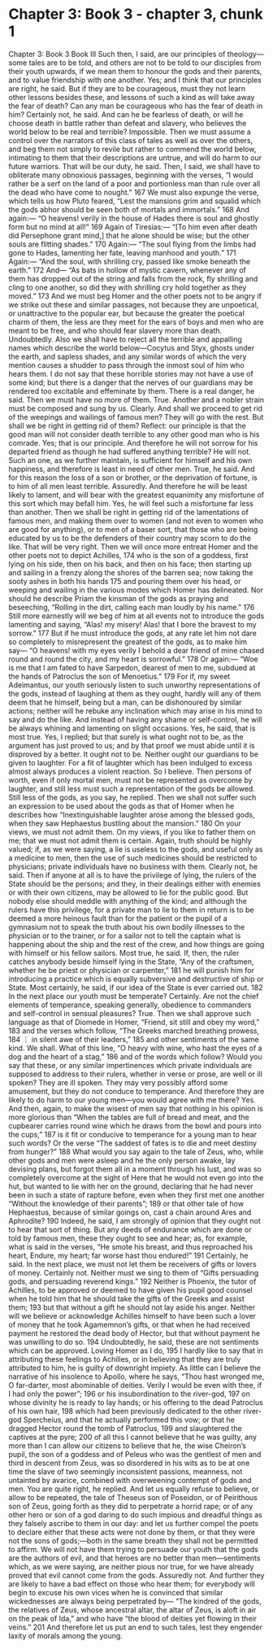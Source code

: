 # Chapter 3: Book 3 - chapter 3, chunk 1

Chapter 3: Book 3 Book III Such then, I said, are our principles of theology⁠—some tales are to be told, and others are not to be told to our disciples from their youth upwards, if we mean them to honour the gods and their parents, and to value friendship with one another. Yes; and I think that our principles are right, he said. But if they are to be courageous, must they not learn other lessons besides these, and lessons of such a kind as will take away the fear of death? Can any man be courageous who has the fear of death in him? Certainly not, he said. And can he be fearless of death, or will he choose death in battle rather than defeat and slavery, who believes the world below to be real and terrible? Impossible. Then we must assume a control over the narrators of this class of tales as well as over the others, and beg them not simply to revile but rather to commend the world below, intimating to them that their descriptions are untrue, and will do harm to our future warriors. That will be our duty, he said. Then, I said, we shall have to obliterate many obnoxious passages, beginning with the verses, “I would rather be a serf on the land of a poor and portionless man than rule over all the dead who have come to nought.” 167 We must also expunge the verse, which tells us how Pluto feared, “Lest the mansions grim and squalid which the gods abhor should be seen both of mortals and immortals.” 168 And again:⁠— “O heavens! verily in the house of Hades there is soul and ghostly form but no mind at all!” 169 Again of Tiresias:⁠— “[To him even after death did Persephone grant mind,] that he alone should be wise; but the other souls are flitting shades.” 170 Again:⁠— “The soul flying from the limbs had gone to Hades, lamenting her fate, leaving manhood and youth.” 171 Again:⁠— “And the soul, with shrilling cry, passed like smoke beneath the earth.” 172 And⁠— “As bats in hollow of mystic cavern, whenever any of them has dropped out of the string and falls from the rock, fly shrilling and cling to one another, so did they with shrilling cry hold together as they moved.” 173 And we must beg Homer and the other poets not to be angry if we strike out these and similar passages, not because they are unpoetical, or unattractive to the popular ear, but because the greater the poetical charm of them, the less are they meet for the ears of boys and men who are meant to be free, and who should fear slavery more than death. Undoubtedly. Also we shall have to reject all the terrible and appalling names which describe the world below⁠—Cocytus and Styx, ghosts under the earth, and sapless shades, and any similar words of which the very mention causes a shudder to pass through the inmost soul of him who hears them. I do not say that these horrible stories may not have a use of some kind; but there is a danger that the nerves of our guardians may be rendered too excitable and effeminate by them. There is a real danger, he said. Then we must have no more of them. True. Another and a nobler strain must be composed and sung by us. Clearly. And shall we proceed to get rid of the weepings and wailings of famous men? They will go with the rest. But shall we be right in getting rid of them? Reflect: our principle is that the good man will not consider death terrible to any other good man who is his comrade. Yes; that is our principle. And therefore he will not sorrow for his departed friend as though he had suffered anything terrible? He will not. Such an one, as we further maintain, is sufficient for himself and his own happiness, and therefore is least in need of other men. True, he said. And for this reason the loss of a son or brother, or the deprivation of fortune, is to him of all men least terrible. Assuredly. And therefore he will be least likely to lament, and will bear with the greatest equanimity any misfortune of this sort which may befall him. Yes, he will feel such a misfortune far less than another. Then we shall be right in getting rid of the lamentations of famous men, and making them over to women (and not even to women who are good for anything), or to men of a baser sort, that those who are being educated by us to be the defenders of their country may scorn to do the like. That will be very right. Then we will once more entreat Homer and the other poets not to depict Achilles, 174 who is the son of a goddess, first lying on his side, then on his back, and then on his face; then starting up and sailing in a frenzy along the shores of the barren sea; now taking the sooty ashes in both his hands 175 and pouring them over his head, or weeping and wailing in the various modes which Homer has delineated. Nor should he describe Priam the kinsman of the gods as praying and beseeching, “Rolling in the dirt, calling each man loudly by his name.” 176 Still more earnestly will we beg of him at all events not to introduce the gods lamenting and saying, “Alas! my misery! Alas! that I bore the bravest to my sorrow.” 177 But if he must introduce the gods, at any rate let him not dare so completely to misrepresent the greatest of the gods, as to make him say⁠— “O heavens! with my eyes verily I behold a dear friend of mine chased round and round the city, and my heart is sorrowful.” 178 Or again:⁠— “Woe is me that I am fated to have Sarpedon, dearest of men to me, subdued at the hands of Patroclus the son of Menoetius.” 179 For if, my sweet Adeimantus, our youth seriously listen to such unworthy representations of the gods, instead of laughing at them as they ought, hardly will any of them deem that he himself, being but a man, can be dishonoured by similar actions; neither will he rebuke any inclination which may arise in his mind to say and do the like. And instead of having any shame or self-control, he will be always whining and lamenting on slight occasions. Yes, he said, that is most true. Yes, I replied; but that surely is what ought not to be, as the argument has just proved to us; and by that proof we must abide until it is disproved by a better. It ought not to be. Neither ought our guardians to be given to laughter. For a fit of laughter which has been indulged to excess almost always produces a violent reaction. So I believe. Then persons of worth, even if only mortal men, must not be represented as overcome by laughter, and still less must such a representation of the gods be allowed. Still less of the gods, as you say, he replied. Then we shall not suffer such an expression to be used about the gods as that of Homer when he describes how “Inextinguishable laughter arose among the blessed gods, when they saw Hephaestus bustling about the mansion.” 180 On your views, we must not admit them. On my views, if you like to father them on me; that we must not admit them is certain. Again, truth should be highly valued; if, as we were saying, a lie is useless to the gods, and useful only as a medicine to men, then the use of such medicines should be restricted to physicians; private individuals have no business with them. Clearly not, he said. Then if anyone at all is to have the privilege of lying, the rulers of the State should be the persons; and they, in their dealings either with enemies or with their own citizens, may be allowed to lie for the public good. But nobody else should meddle with anything of the kind; and although the rulers have this privilege, for a private man to lie to them in return is to be deemed a more heinous fault than for the patient or the pupil of a gymnasium not to speak the truth about his own bodily illnesses to the physician or to the trainer, or for a sailor not to tell the captain what is happening about the ship and the rest of the crew, and how things are going with himself or his fellow sailors. Most true, he said. If, then, the ruler catches anybody beside himself lying in the State, “Any of the craftsmen, whether he be priest or physician or carpenter,” 181 he will punish him for introducing a practice which is equally subversive and destructive of ship or State. Most certainly, he said, if our idea of the State is ever carried out. 182 In the next place our youth must be temperate? Certainly. Are not the chief elements of temperance, speaking generally, obedience to commanders and self-control in sensual pleasures? True. Then we shall approve such language as that of Diomede in Homer, “Friend, sit still and obey my word,” 183 and the verses which follow, “The Greeks marched breathing prowess, 184 ⋮ in silent awe of their leaders,” 185 and other sentiments of the same kind. We shall. What of this line, “O heavy with wine, who hast the eyes of a dog and the heart of a stag,” 186 and of the words which follow? Would you say that these, or any similar impertinences which private individuals are supposed to address to their rulers, whether in verse or prose, are well or ill spoken? They are ill spoken. They may very possibly afford some amusement, but they do not conduce to temperance. And therefore they are likely to do harm to our young men⁠—you would agree with me there? Yes. And then, again, to make the wisest of men say that nothing in his opinion is more glorious than “When the tables are full of bread and meat, and the cupbearer carries round wine which he draws from the bowl and pours into the cups,” 187 is it fit or conducive to temperance for a young man to hear such words? Or the verse “The saddest of fates is to die and meet destiny from hunger?” 188 What would you say again to the tale of Zeus, who, while other gods and men were asleep and he the only person awake, lay devising plans, but forgot them all in a moment through his lust, and was so completely overcome at the sight of Here that he would not even go into the hut, but wanted to lie with her on the ground, declaring that he had never been in such a state of rapture before, even when they first met one another “Without the knowledge of their parents”; 189 or that other tale of how Hephaestus, because of similar goings on, cast a chain around Ares and Aphrodite? 190 Indeed, he said, I am strongly of opinion that they ought not to hear that sort of thing. But any deeds of endurance which are done or told by famous men, these they ought to see and hear; as, for example, what is said in the verses, “He smote his breast, and thus reproached his heart, Endure, my heart; far worse hast thou endured!” 191 Certainly, he said. In the next place, we must not let them be receivers of gifts or lovers of money. Certainly not. Neither must we sing to them of “Gifts persuading gods, and persuading reverend kings.” 192 Neither is Phoenix, the tutor of Achilles, to be approved or deemed to have given his pupil good counsel when he told him that he should take the gifts of the Greeks and assist them; 193 but that without a gift he should not lay aside his anger. Neither will we believe or acknowledge Achilles himself to have been such a lover of money that he took Agamemnon’s gifts, or that when he had received payment he restored the dead body of Hector, but that without payment he was unwilling to do so. 194 Undoubtedly, he said, these are not sentiments which can be approved. Loving Homer as I do, 195 I hardly like to say that in attributing these feelings to Achilles, or in believing that they are truly attributed to him, he is guilty of downright impiety. As little can I believe the narrative of his insolence to Apollo, where he says, “Thou hast wronged me, O far-darter, most abominable of deities. Verily I would be even with thee, if I had only the power”; 196 or his insubordination to the river-god, 197 on whose divinity he is ready to lay hands; or his offering to the dead Patroclus of his own hair, 198 which had been previously dedicated to the other river-god Spercheius, and that he actually performed this vow; or that he dragged Hector round the tomb of Patroclus, 199 and slaughtered the captives at the pyre; 200 of all this I cannot believe that he was guilty, any more than I can allow our citizens to believe that he, the wise Cheiron’s pupil, the son of a goddess and of Peleus who was the gentlest of men and third in descent from Zeus, was so disordered in his wits as to be at one time the slave of two seemingly inconsistent passions, meanness, not untainted by avarice, combined with overweening contempt of gods and men. You are quite right, he replied. And let us equally refuse to believe, or allow to be repeated, the tale of Theseus son of Poseidon, or of Peirithous son of Zeus, going forth as they did to perpetrate a horrid rape; or of any other hero or son of a god daring to do such impious and dreadful things as they falsely ascribe to them in our day: and let us further compel the poets to declare either that these acts were not done by them, or that they were not the sons of gods;⁠—both in the same breath they shall not be permitted to affirm. We will not have them trying to persuade our youth that the gods are the authors of evil, and that heroes are no better than men⁠—sentiments which, as we were saying, are neither pious nor true, for we have already proved that evil cannot come from the gods. Assuredly not. And further they are likely to have a bad effect on those who hear them; for everybody will begin to excuse his own vices when he is convinced that similar wickednesses are always being perpetrated by⁠— “The kindred of the gods, the relatives of Zeus, whose ancestral altar, the altar of Zeus, is aloft in air on the peak of Ida,” and who have “the blood of deities yet flowing in their veins.” 201 And therefore let us put an end to such tales, lest they engender laxity of morals among the young.